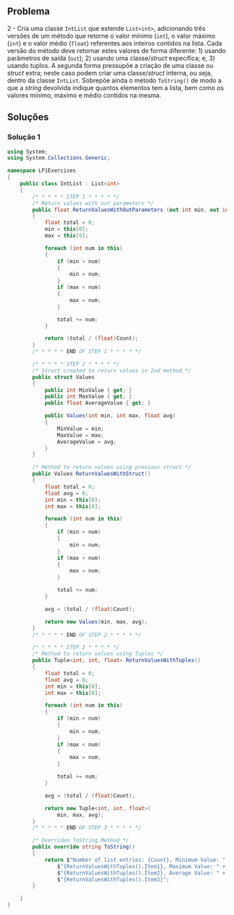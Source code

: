 ## Problema

2 - Cria uma classe `IntList` que estende `List<int>`, adicionando três versões
de um método que retorne o valor mínimo (`int`), o valor máximo (`int`) e o
valor médio (`float`) referentes aos inteiros contidos na lista. Cada versão do
método deve retornar estes valores de forma diferente: 1) usando parâmetros de
saída (`out`); 2) usando uma classe/_struct_ específica; e, 3) usando tuplos. A
segunda forma pressupõe a criação de uma classe ou _struct_ extra; neste caso
podem criar uma classe/_struct_ interna, ou seja, dentro da classe `IntList`.
Sobrepõe ainda o método `ToString()` de modo a que a _string_ devolvida indique
quantos elementos tem a lista, bem como os valores mínimo, máximo e médio
contidos na mesma.

## Soluções

### Solução 1

```cs
using System;
using System.Collections.Generic;

namespace LP1Exercises
{
    public class IntList : List<int>
    {   
        /* * * * * STEP 1 * * * * */
        /* Return values with out parameters */
        public float ReturnValuesWithOutParameters (out int min, out int max)
        {
            float total = 0;
            min = this[0];
            max = this[0];

            foreach (int num in this)
            {
                if (min > num)
                {
                    min = num;
                }
                if (max < num)
                {
                    max = num;
                }

                total += num;
            }

            return (total / (float)Count);
        }
        /* * * * * END OF STEP 1 * * * * */

        /* * * * * STEP 2 * * * * */
        /* Struct created to return values in 2nd method */
        public struct Values
        {
            public int MinValue { get; }
            public int MaxValue { get; }
            public float AverageValue { get; }

            public Values(int min, int max, float avg)
            {
                MinValue = min;
                MaxValue = max;
                AverageValue = avg;
            }
        }

        /* Method to return values using previous struct */
        public Values ReturnValuesWithStruct()
        {
            float total = 0;
            float avg = 0;
            int min = this[0];
            int max = this[0];

            foreach (int num in this)
            {
                if (min > num)
                {
                    min = num;
                }
                if (max < num)
                {
                    max = num;
                }

                total += num;
            }

            avg = (total / (float)Count);

            return new Values(min, max, avg);
        }
        /* * * * * END OF STEP 2 * * * * */

        /* * * * * STEP 3 * * * * */
        /* Method to return values using Tuples */
        public Tuple<int, int, float> ReturnValuesWithTuples()
        {
            float total = 0;
            float avg = 0;
            int min = this[0];
            int max = this[0];

            foreach (int num in this)
            {
                if (min > num)
                {
                    min = num;
                }
                if (max < num)
                {
                    max = num;
                }

                total += num;
            }

            avg = (total / (float)Count);

            return new Tuple<int, int, float>(
                min, max, avg);
        }
        /* * * * * END OF STEP 3 * * * * */

        /* Overriden ToString Method */
        public override string ToString()
        {
            return $"Number of list entries: {Count}, Minimum Value: " +
                $"{ReturnValuesWithTuples().Item1}, Maximum Value: " +
                $"{ReturnValuesWithTuples().Item2}, Average Value: " +
                $"{ReturnValuesWithTuples().Item3}";
        }

    }
}
```